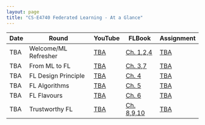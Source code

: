 ```yaml
---
layout: page
title: "CS-E4740 Federated Learning - At a Glance"
---
```


<table class="custom-table">
  <thead>
    <tr>
      <th>Date</th>
      <th>Round</th>
      <th>YouTube</th>
      <th>FLBook</th>
      <th>Assignment</th>
    </tr>
  </thead>
  <tbody>
    <tr>
      <td>TBA</td>
      <td>Welcome/ML Refresher</td>
      <td><a href="https://www.youtube.com/@alexjung111">TBA</a></td>
      <td><a href="https://github.com/alexjungaalto/FederatedLearning/blob/main/material/FLBook.pdf">Ch. 1,2,4</a></td>
      <td><a href="">TBA</a></td>
    </tr>
    <tr>
      <td>TBA</td>
      <td>From ML to FL</td>
      <td><a href="https://www.youtube.com/@alexjung111">TBA</a></td>
      <td><a href="https://github.com/alexjungaalto/FederatedLearning/blob/main/material/FLBook.pdf">Ch. 3,7</a></td>
      <td><a href="">TBA</a></td>
    </tr>
    <tr>
      <td>TBA</td>
      <td>FL Design Principle</td>
      <td><a href="https://www.youtube.com/@alexjung111">TBA</a></td>
      <td><a href="https://github.com/alexjungaalto/FederatedLearning/blob/main/material/FLBook.pdf">Ch. 4</a></td>
      <td><a href="">TBA</a></td>
    </tr>
    <tr>
      <td>TBA</td>
      <td>FL Algorithms</td>
      <td><a href="https://www.youtube.com/@alexjung111">TBA</a></td>
      <td><a href="https://github.com/alexjungaalto/FederatedLearning/blob/main/material/FLBook.pdf">Ch. 5</a></td>
      <td><a href="">TBA</a></td>
    </tr>
    <tr>
      <td>TBA</td>
      <td>FL Flavours</td>
      <td><a href="https://www.youtube.com/@alexjung111">TBA</a></td>
         <td><a href="https://github.com/alexjungaalto/FederatedLearning/blob/main/material/FLBook.pdf">Ch. 6</a></td>
      <td><a href="">TBA</a></td>
    </tr>
    <tr>
      <td>TBA</td>
      <td>Trustworthy FL</td>
      <td><a href="https://www.youtube.com/@alexjung111">TBA</a></td>
      <td><a href="https://github.com/alexjungaalto/FederatedLearning/blob/main/material/FLBook.pdf">Ch. 8,9,10</a></td>
      <td><a href="">TBA</a></td>
    </tr>
  </tbody>
</table>